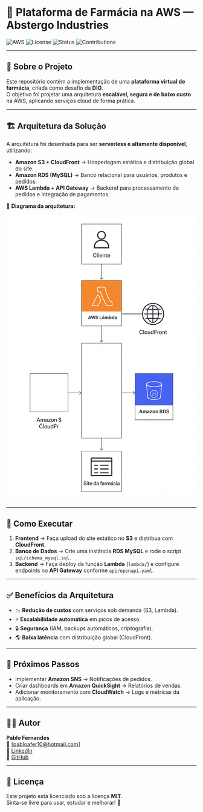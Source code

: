 # 💊 Plataforma de Farmácia na AWS — Abstergo Industries

![AWS](https://img.shields.io/badge/AWS-Cloud-orange?logo=amazonaws)
![License](https://img.shields.io/badge/license-MIT-green)
![Status](https://img.shields.io/badge/status-Em%20Desenvolvimento-blue)
![Contributions](https://img.shields.io/badge/contributions-welcome-brightgreen)

---

## 📖 Sobre o Projeto
Este repositório contém a implementação de uma **plataforma virtual de farmácia**, criada como desafio da **DIO**.  
O objetivo foi projetar uma arquitetura **escalável, segura e de baixo custo** na AWS, aplicando serviços cloud de forma prática.

---

## 🏗️ Arquitetura da Solução
A arquitetura foi desenhada para ser **serverless e altamente disponível**, utilizando:

- **Amazon S3 + CloudFront** → Hospedagem estática e distribuição global do site.
- **Amazon RDS (MySQL)** → Banco relacional para usuários, produtos e pedidos.
- **AWS Lambda + API Gateway** → Backend para processamento de pedidos e integração de pagamentos.

📌 **Diagrama da arquitetura:**

![Arquitetura AWS](assets/diagrama_arquitetura.png)


---

## 🚀 Como Executar
1. **Frontend** → Faça upload do site estático no **S3** e distribua com **CloudFront**.
2. **Banco de Dados** → Crie uma instância **RDS MySQL** e rode o script `sql/schema_mysql.sql`.
3. **Backend** → Faça deploy da função **Lambda** (`lambda/`) e configure endpoints no **API Gateway** conforme `api/openapi.yaml`.

---

## ✅ Benefícios da Arquitetura
- 📉 **Redução de custos** com serviços sob demanda (S3, Lambda).  
- ⚡ **Escalabilidade automática** em picos de acesso.  
- 🔒 **Segurança** (IAM, backups automáticos, criptografia).  
- 🌎 **Baixa latência** com distribuição global (CloudFront).  

---

## 📌 Próximos Passos
- Implementar **Amazon SNS** → Notificações de pedidos.  
- Criar dashboards em **Amazon QuickSight** → Relatórios de vendas.  
- Adicionar monitoramento com **CloudWatch** → Logs e métricas da aplicação.  

---

## 👨‍💻 Autor
**Pablo Fernandes**  
📧 [pabloafer10@hotmail.com]  
🔗 [LinkedIn](https://linkedin.com/in/pablo-fernandes-7b0445125?)  
🐙 [GitHub](https://github.com/pabloafer10)

---

## 📝 Licença
Este projeto está licenciado sob a licença **MIT**.  
Sinta-se livre para usar, estudar e melhorar! 🚀


